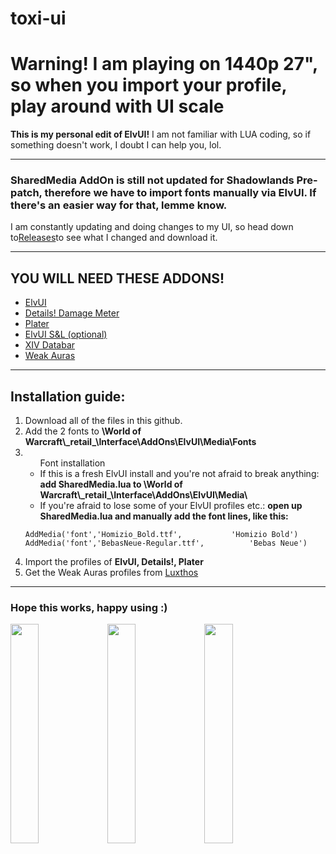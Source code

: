# toxi-ui
<h1>Warning! I am playing on 1440p 27", so when you import your profile, play around with UI scale</h1>
<b>This is my personal edit of ElvUI!</b>
I am not familiar with LUA coding, so if something doesn't work, I doubt I can help you, lol.
<hr>
<h3>SharedMedia AddOn is still not updated for Shadowlands Pre-patch, therefore we have to import fonts manually via ElvUI. If there's an easier way for that, lemme know.</h3>
I am constantly updating and doing changes to my UI, so head down to<a href="https://github.com/Toxicom/toxi-ui/releases">Releases</a>to see what I changed and download it.
<hr>
<h2><b>YOU WILL NEED THESE ADDONS!</b></h2>
<ul>
  <li><a href="https://www.tukui.org/download.php?client=win">ElvUI</a></li>
  <li><a href="https://www.curseforge.com/wow/addons/details">Details! Damage Meter</a></li>
  <li><a href="https://www.curseforge.com/wow/addons/plater-nameplates">Plater</a></li>
  <li><a href="https://www.tukui.org/download.php?client=win">ElvUI S&L (optional)</a></li>
  <li><a href="https://github.com/Vicious-wow/XIV_Databar">XIV Databar</a></li>
  <li><a href="https://www.curseforge.com/wow/addons/weakauras-2">Weak Auras</a></li>
  </ul>
<hr>
<h2>Installation guide:</h2>
<ol>
  <li>Download all of the files in this github.</li>
  <li>Add the 2 fonts to <b>\World of Warcraft\_retail_\Interface\AddOns\ElvUI\Media\Fonts</b></li>
  <li><ul>Font installation

<li>If this is a fresh ElvUI install and you're not afraid to break anything:
  <b>add SharedMedia.lua to \World of Warcraft\_retail_\Interface\AddOns\ElvUI\Media\</b></li>
<li>If you're afraid to lose some of your ElvUI profiles etc.:
  <b>open up SharedMedia.lua and manually add the font lines, like this:</b></li></ul>
  
  ```
  AddMedia('font','Homizio_Bold.ttf',			'Homizio Bold')
  AddMedia('font','BebasNeue-Regular.ttf',			'Bebas Neue')
 ```
 <li>Import the profiles of <b>ElvUI, Details!, Plater</b></li>
 <li>Get the Weak Auras profiles from <a href="https://luxthos.com">Luxthos</a></li>
 </ol>
 <hr>
 <h3>Hope this works, happy using :)</h3>
 
 <img width="30%" height="30%" src="https://preview.redd.it/ndnalfwg1pt51.jpg?width=2560&format=pjpg&auto=webp&s=0e357fa73784d520c598bcba4f34491b84ca5c72">
 <img width="30%" height="30%" src="https://preview.redd.it/xxo5obxg1pt51.jpg?width=2560&format=pjpg&auto=webp&s=9747a9bb1c271b644108cfb220f273cc2694fc65">
 <img width="30%" height="30%" src="https://preview.redd.it/ych9ocwg1pt51.jpg?width=2560&format=pjpg&auto=webp&s=3d1bff58f834b69c420c336f4ba823adce832ef4">
